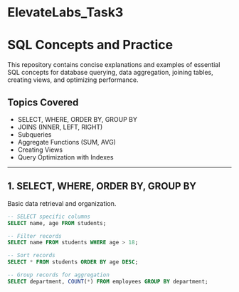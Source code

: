 # ElevateLabs_Task3


# SQL Concepts and Practice

This repository contains concise explanations and examples of essential SQL concepts for database querying, data aggregation, joining tables, creating views, and optimizing performance.

## Topics Covered

- SELECT, WHERE, ORDER BY, GROUP BY
- JOINS (INNER, LEFT, RIGHT)
- Subqueries
- Aggregate Functions (SUM, AVG)
- Creating Views
- Query Optimization with Indexes

---

## 1. SELECT, WHERE, ORDER BY, GROUP BY

Basic data retrieval and organization.

```sql
-- SELECT specific columns
SELECT name, age FROM students;

-- Filter records
SELECT name FROM students WHERE age > 18;

-- Sort records
SELECT * FROM students ORDER BY age DESC;

-- Group records for aggregation
SELECT department, COUNT(*) FROM employees GROUP BY department;
